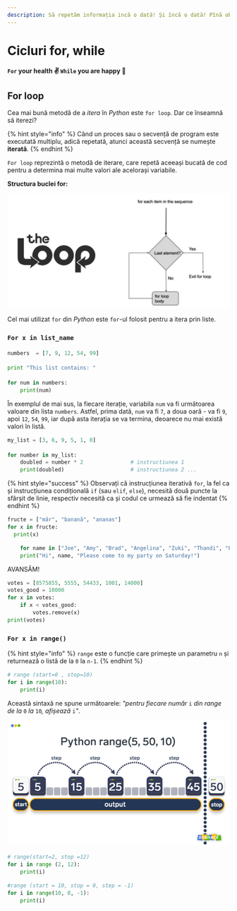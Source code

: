 ```yaml
---
description: Să repetăm informația incă o dată! Și încă o dată! Pînă obosim... cicluri!
---
```


# Cicluri for, while

#### **`For` your health**  **✌️   `While` you are happy** 💞

## For loop 

Cea mai bună metodă de a _itera_ în _Python_ este `for loop`. Dar ce înseamnă să iterezi?

{% hint style="info" %}
Când un proces sau o secvență de program este executată multiplu, adică repetată, atunci această secvență se numește **iterată**.
{% endhint %}

`For loop` reprezintă o metodă de iterare, care repetă aceeași bucată de cod pentru a determina mai multe valori ale acelorași variabile.

 **Structura buclei for:**

![](../.gitbook/assets/2_5.png)

Cel mai utilizat `for` din _Python_ este `for`-ul folosit pentru a itera prin liste.

### `For x in list_name`

```python
numbers  = [7, 9, 12, 54, 99]

print "This list contains: "

for num in numbers:
    print(num)
```

În exemplul de mai sus, la fiecare iterație, variabila `num` va fi următoarea valoare din lista `numbers`. Astfel, prima dată, `num` va fi `7`, a doua oară - va fi `9`, apoi `12`, `54`, `99`, iar după asta iterația se va termina, deoarece nu mai există valori în listă.

```python
my_list = [3, 6, 9, 5, 1, 0]

for number in my_list:
    doubled = number * 2               # instructiunea 1  
    print(doubled)                     # instructiunea 2 ...
```

{% hint style="success" %}
Observați că instrucțiunea iterativă `for`, la fel ca și instrucțiunea condițională `if` \(sau `elif`, `else`\), necesită două puncte la sfârșit de linie, respectiv necesită ca și codul ce urmează să fie indentat
{% endhint %}

```python
fructe = ["măr", "banană", "ananas"]
for x in fructe:
  print(x)
```

```python
    for name in ["Joe", "Amy", "Brad", "Angelina", "Zuki", "Thandi", "Paris"]:
    print("Hi", name, "Please come to my party on Saturday!")
```

AVANSĂM! 

```python
votes = [8575855, 5555, 54433, 1001, 14000]
votes_good = 10000
for x in votes:
    if x < votes_good:
        votes.remove(x)
print(votes)
```

### `For x in range()`

{% hint style="info" %}
`range` este o funcție care primește un parametru `n` și returnează o listă de la `0` la `n-1`.
{% endhint %}

```python
# range (start=0 , stop=10)
for i in range(10):
    print(i)
```

Această sintaxă ne spune următoarele: _"pentru fiecare număr_ `i` _din range de la_ `0` _la_ `10`_, afișează_ `i`_"_.



![](../.gitbook/assets/python-range-explained-and-visualized-range-stop-parameter.png)

```python
# range(start=2, stop =12)
for i in range (2, 12):
    print(i)
```

```python
#range (start = 10, stop = 0, step = -1)
for i in range(10, 0, -1):
    print(i)
```

